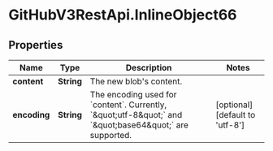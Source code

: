 # GitHubV3RestApi.InlineObject66

## Properties

Name | Type | Description | Notes
------------ | ------------- | ------------- | -------------
**content** | **String** | The new blob&#39;s content. | 
**encoding** | **String** | The encoding used for &#x60;content&#x60;. Currently, &#x60;\&quot;utf-8\&quot;&#x60; and &#x60;\&quot;base64\&quot;&#x60; are supported. | [optional] [default to &#39;utf-8&#39;]


